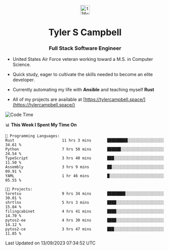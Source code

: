 <p align="center">
<a href="https://www.linkedin.com/in/t36campbell" target="blank"><img align="center" src="https://ik.imagekit.io/t36campbell/Portfolio/linkedin.png.original_m8bbGgPh6.png" alt="t36campbell" height="30" width="30" /></a>
</p>
<h1 align="center">Tyler S Campbell</h1>
<h3 align="center">Full Stack Software Engineer</h3>

* United States Air Force veteran working toward a M.S. in Computer Science.

* Quick study, eager to cultivate the skills needed to become an elite developer.

* Currently automating my life with **Ansible** and teaching myself **Rust**

* All of my projects are available at [https://tylercampbell.space/](https://tylercampbell.space/)

<!--START_SECTION:waka-->
![Code Time](http://img.shields.io/badge/Code%20Time-2%2C807%20hrs%2054%20mins-blue)

📊 **This Week I Spent My Time On** 

```text
💬 Programming Languages: 
Rust                     11 hrs 3 mins       █████████░░░░░░░░░░░░░░░░   34.61 % 
Python                   7 hrs 50 mins       ██████░░░░░░░░░░░░░░░░░░░   24.54 % 
TypeScript               3 hrs 40 mins       ███░░░░░░░░░░░░░░░░░░░░░░   11.50 % 
Assembly                 3 hrs 9 mins        ██░░░░░░░░░░░░░░░░░░░░░░░   09.91 % 
YAML                     1 hr 46 mins        █░░░░░░░░░░░░░░░░░░░░░░░░   05.55 % 

🐱‍💻 Projects: 
toretsu                  9 hrs 34 mins       ████████░░░░░░░░░░░░░░░░░   30.01 % 
shrtlnx                  5 hrs 3 mins        ████░░░░░░░░░░░░░░░░░░░░░   15.84 % 
filingcabinet            4 hrs 41 mins       ████░░░░░░░░░░░░░░░░░░░░░   14.70 % 
pytos2-ee                4 hrs 30 mins       ████░░░░░░░░░░░░░░░░░░░░░   14.12 % 
pytos2-ce                3 hrs 47 mins       ███░░░░░░░░░░░░░░░░░░░░░░   11.85 % 
```


 Last Updated on 13/09/2023 07:34:52 UTC
<!--END_SECTION:waka-->

